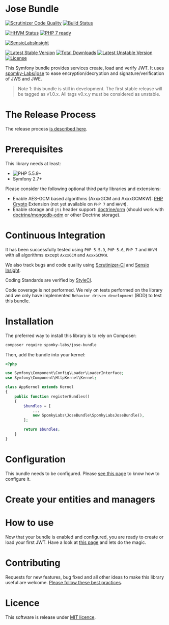 Jose Bundle
===========

[![Scrutinizer Code Quality](https://scrutinizer-ci.com/g/Spomky-Labs/JoseBundle/badges/quality-score.png?b=master)](https://scrutinizer-ci.com/g/Spomky-Labs/JoseBundle/?branch=master)
[![Build Status](https://travis-ci.org/Spomky-Labs/JoseBundle.svg?branch=master)](https://travis-ci.org/Spomky-Labs/JoseBundle)

[![HHVM Status](http://hhvm.h4cc.de/badge/Spomky-Labs/jose-bundle.png)](http://hhvm.h4cc.de/package/Spomky-Labs/jose-bundle)
[![PHP 7 ready](http://php7ready.timesplinter.ch/Spomky-Labs/JoseBundle/badge.svg)](https://travis-ci.org/Spomky-Labs/JoseBundle)

[![SensioLabsInsight](https://insight.sensiolabs.com/projects/5398e4ca-1a48-4186-9410-f44f3f850a05/big.png)](https://insight.sensiolabs.com/projects/5398e4ca-1a48-4186-9410-f44f3f850a05)

[![Latest Stable Version](https://poser.pugx.org/Spomky-Labs/jose-bundle/v/stable.png)](https://packagist.org/packages/Spomky-Labs/jose-bundle)
[![Total Downloads](https://poser.pugx.org/Spomky-Labs/jose-bundle/downloads.png)](https://packagist.org/packages/Spomky-Labs/jose-bundle)
[![Latest Unstable Version](https://poser.pugx.org/Spomky-Labs/jose-bundle/v/unstable.png)](https://packagist.org/packages/Spomky-Labs/jose-bundle)
[![License](https://poser.pugx.org/Spomky-Labs/jose-bundle/license.png)](https://packagist.org/packages/Spomky-Labs/jose-bundle)

This Symfony bundle provides services create, load and verify JWT.
It uses [spomky-Labs/jose](https://github.com/Spomky-Labs/jose) to ease encryption/decryption and signature/verification of JWS and JWE.

> Note 1: this bundle is still in development. The first stable release will be tagged as v1.0.x. All tags v0.x.y must be considered as unstable.

# The Release Process
The release process [is described here](doc/Release.md).

# Prerequisites

This library needs at least:
* ![PHP 5.5.9+](https://img.shields.io/badge/PHP-5.5.9%2B-ff69b4.svg)
* Symfony 2.7+

Please consider the following optional third party libraries and extensions:
* Enable AES-GCM based algorithms (AxxxGCM and AxxxGCMKW): [PHP Crypto](https://github.com/bukka/php-crypto) Extension (not yet available on `PHP 7` and `HHVM`).
* Enable storage and `jti` header support: [doctrine/orm](https://packagist.org/packages/doctrine/orm) (should work with [doctrine/mongodb-odm](https://packagist.org/packages/doctrine/mongodb-odm) or other Doctrine storage).

# Continuous Integration

It has been successfully tested using `PHP 5.5.9`, `PHP 5.6`, `PHP 7` and `HHVM` with all algorithms except `AxxxGCM` and `AxxxGCMKW`.

We also track bugs and code quality using [Scrutinizer-CI](https://scrutinizer-ci.com/g/Spomky-Labs/JoseBundle/) and [Sensio Insight](https://insight.sensiolabs.com/projects/5398e4ca-1a48-4186-9410-f44f3f850a05).

Coding Standards are verified by [StyleCI](https://styleci.io/repos/28856829).

Code coverage is not performed.
We rely on tests performed on the library and we only have implemented `Behavior driven development` (BDD) to test this bundle. 

# Installation

The preferred way to install this library is to rely on Composer:

```sh
composer require spomky-labs/jose-bundle
```

Then, add the bundle into your kernel:

```php
<?php

use Symfony\Component\Config\Loader\LoaderInterface;
use Symfony\Component\HttpKernel\Kernel;

class AppKernel extends Kernel
{
    public function registerBundles()
    {
        $bundles = [
            ...
            new SpomkyLabs\JoseBundle\SpomkyLabsJoseBundle(),
        ];

        return $bundles;
    }
}
```

# Configuration

This bundle needs to be configured. Please [see this page](Resources/doc/Configuration.md) to know how to configure it.

# Create your entities and managers


# How to use

Now that your bundle is enabled and configured, you are ready to create or load your first JWT.
Have a look at [this page](Resources/doc/Use.md) and lets do the magic.

# Contributing

Requests for new features, bug fixed and all other ideas to make this library useful are welcome. [Please follow these best practices](Resources/doc/Contributing.md).

# Licence

This software is release under [MIT licence](LICENSE).
